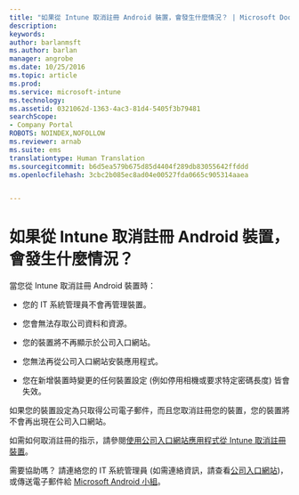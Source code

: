 ```yaml
---
title: "如果從 Intune 取消註冊 Android 裝置，會發生什麼情況？ | Microsoft Docs"
description: 
keywords: 
author: barlanmsft
ms.author: barlan
manager: angrobe
ms.date: 10/25/2016
ms.topic: article
ms.prod: 
ms.service: microsoft-intune
ms.technology: 
ms.assetid: 0321062d-1363-4ac3-81d4-5405f3b79481
searchScope:
- Company Portal
ROBOTS: NOINDEX,NOFOLLOW
ms.reviewer: arnab
ms.suite: ems
translationtype: Human Translation
ms.sourcegitcommit: b6d5ea579b675d85d4404f289db83055642ffddd
ms.openlocfilehash: 3cbc2b085ec8ad04e00527fda0665c905314aaea


---
```



# <a name="what-happens-if-you-unenroll-your-android-device-from-intune"></a>如果從 Intune 取消註冊 Android 裝置，會發生什麼情況？

當您從 Intune 取消註冊 Android 裝置時：

-   您的 IT 系統管理員不會再管理裝置。

-   您會無法存取公司資料和資源。

-   您的裝置將不再顯示於公司入口網站。

-   您無法再從公司入口網站安裝應用程式。

-   您在新增裝置時變更的任何裝置設定 (例如停用相機或要求特定密碼長度) 皆會失效。

如果您的裝置設定為只取得公司電子郵件，而且您取消註冊您的裝置，您的裝置將不會再出現在公司入口網站。

如需如何取消註冊的指示，請參閱[使用公司入口網站應用程式從 Intune 取消註冊裝置](unenroll-your-device-from-intune-android.md)。

需要協助嗎？ 請連絡您的 IT 系統管理員 (如需連絡資訊，請查看[公司入口網站](http://portal.manage.microsoft.com))，或傳送電子郵件給 [Microsoft Android 小組](mailto:wintunedroidfbk@microsoft.com)。



<!--HONumber=Dec16_HO2-->


